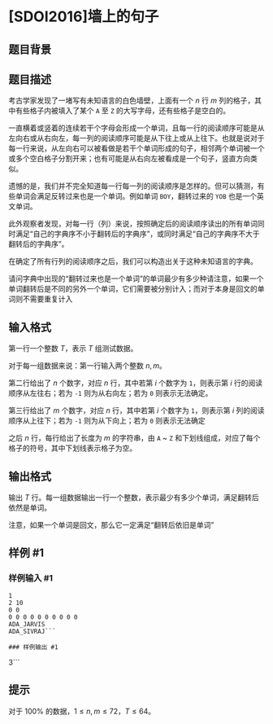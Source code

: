 # [SDOI2016]墙上的句子

## 题目背景



## 题目描述

考古学家发现了一堵写有未知语言的白色墙壁，上面有一个 $n$ 行 $m$ 列的格子，其中有些格子内被填入了某个 `A` 至 `Z` 的大写字母，还有些格子是空白的。

一直横着或竖着的连续若干个字母会形成一个单词，且每一行的阅读顺序可能是从左向右或从右向左，每一列的阅读顺序可能是从下往上或从上往下。也就是说对于每一行来说，从左向右可以被看做是若干个单词形成的句子，相邻两个单词被一个或多个空白格子分割开来；也有可能是从右向左被看成是一个句子，竖直方向类似。

遗憾的是，我们并不完全知道每一行每一列的阅读顺序是怎样的。但可以猜测，有些单词会满足反转过来也是一个单词。例如单词 `BOY`，翻转过来的 `YOB` 也是一个英文单词。

此外观察者发现，对每一行（列）来说，按照确定后的阅读顺序读出的所有单词同时满足“自己的字典序不小于翻转后的字典序”，或同时满足“自己的字典序不大于翻转后的字典序”。

在确定了所有行列的阅读顺序之后，我们可以构造出关于这种未知语言的字典。

请问字典中出现的“翻转过来也是一个单词”的单词最少有多少种请注意，如果一个单词翻转后是不同的另外一个单词，它们需要被分别计入；而对于本身是回文的单词则不需要重复计入


## 输入格式

第一行一个整数 $T$，表示 $T$ 组测试数据。

对于每一组数据来说：第一行输入两个整数 $n,m$。

第二行给出了 $n$ 个数字，对应 $n$ 行，其中若第 $i$ 个数字为 `1`，则表示第 $i$ 行的阅读顺序从左往右；若为 `-1` 则为从右向左；若为 `0` 则表示无法确定。

第三行给出了 $m$ 个数字，对应 $n$ 行，其中若第 $i$ 个数字为 `1`，则表示第 $i$ 列的阅读顺序从上往下；若为 `-1` 则为从下向上；若为 `0` 则表示无法确定

之后 $n$ 行，每行给出了长度为 $m$ 的字符串，由 `A` ~ `Z` 和下划线组成，对应了每个格子的符号，其中下划线表示格子为空。


## 输出格式

输出 $T$ 行。每一组数据输出一行一个整数，表示最少有多少个单词，满足翻转后依然是单词。

注意，如果一个单词是回文，那么它一定满足“翻转后依旧是单词”


## 样例 #1

### 样例输入 #1
```
1
2 10
0 0
0 0 0 0 0 0 0 0 0 0 
ADA_JARVIS
ADA_SIVRAJ```

### 样例输出 #1

```
3```

## 提示

对于 $100\%$ 的数据，$1\leq n,m\leq 72$，$T\leq 64$。
